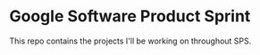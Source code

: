 # Google Software Product Sprint

This repo contains the projects I'll be working on throughout SPS.

